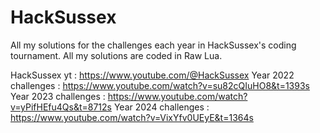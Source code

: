 # HackSussex
All my solutions for the challenges each year in HackSussex's coding tournament. All my solutions are coded in Raw Lua.

HackSussex yt : https://www.youtube.com/@HackSussex
Year 2022 challenges : https://www.youtube.com/watch?v=su82cQIuHO8&t=1393s
Year 2023 challenges : https://www.youtube.com/watch?v=yPifHEfu4Qs&t=8712s
Year 2024 challenges : https://www.youtube.com/watch?v=VixYfv0UEyE&t=1364s
